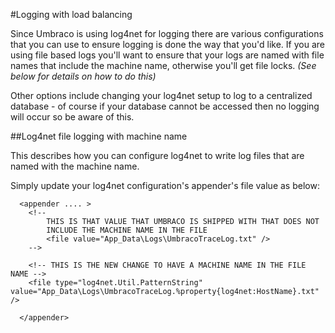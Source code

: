 #Logging with load balancing

Since Umbraco is using log4net for logging there are various configurations that you can use to ensure logging is done the way that you'd like. 
If you are using file based logs you'll want to ensure that your logs are named with file names that include the machine name, otherwise you'll get file locks. *(See below for details on how to do this)*

Other options include changing your log4net setup to log to a centralized database - of course if your database cannot be accessed then no logging will occur so be aware of this.

##Log4net file logging with machine name

This describes how you can configure log4net to write log files that are named with the machine name.

Simply update your log4net configuration's appender's file value as below:

	  <appender .... >
	    <!--
			THIS IS THAT VALUE THAT UMBRACO IS SHIPPED WITH THAT DOES NOT
			INCLUDE THE MACHINE NAME IN THE FILE
			<file value="App_Data\Logs\UmbracoTraceLog.txt" />
		-->

		<!-- THIS IS THE NEW CHANGE TO HAVE A MACHINE NAME IN THE FILE NAME -->
	    <file type="log4net.Util.PatternString" value="App_Data\Logs\UmbracoTraceLog.%property{log4net:HostName}.txt" />
			    
	  </appender>